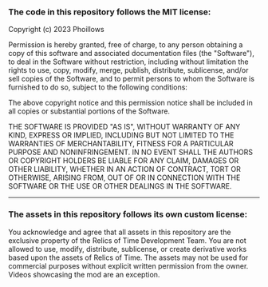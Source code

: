 ### The code in this repository follows the MIT license:

Copyright (c) 2023 Phoillows

Permission is hereby granted, free of charge, to any person obtaining a copy
of this software and associated documentation files (the "Software"), to deal
in the Software without restriction, including without limitation the rights
to use, copy, modify, merge, publish, distribute, sublicense, and/or sell
copies of the Software, and to permit persons to whom the Software is
furnished to do so, subject to the following conditions:

The above copyright notice and this permission notice shall be included in all
copies or substantial portions of the Software.

THE SOFTWARE IS PROVIDED "AS IS", WITHOUT WARRANTY OF ANY KIND, EXPRESS OR
IMPLIED, INCLUDING BUT NOT LIMITED TO THE WARRANTIES OF MERCHANTABILITY,
FITNESS FOR A PARTICULAR PURPOSE AND NONINFRINGEMENT. IN NO EVENT SHALL THE
AUTHORS OR COPYRIGHT HOLDERS BE LIABLE FOR ANY CLAIM, DAMAGES OR OTHER
LIABILITY, WHETHER IN AN ACTION OF CONTRACT, TORT OR OTHERWISE, ARISING FROM,
OUT OF OR IN CONNECTION WITH THE SOFTWARE OR THE USE OR OTHER DEALINGS IN THE
SOFTWARE.

---

### The assets in this repository follows its own custom license:

You acknowledge and agree that all assets in this repository are the exclusive property of the Relics of Time Development Team. 
You are not allowed to use, modify, distribute, sublicense, or create derivative works based upon the assets of Relics of Time.
The assets may not be used for commercial purposes without explicit written permission from the owner. Videos showcasing the mod are an exception.